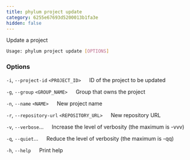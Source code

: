```yaml
---
title: phylum project update
category: 6255e67693d5200013b1fa3e
hidden: false
---
```


Update a project

```sh
Usage: phylum project update [OPTIONS]
```

### Options

`-i`, `--project-id` `<PROJECT_ID>`
&emsp; ID of the project to be updated

`-g`, `--group` `<GROUP_NAME>`
&emsp; Group that owns the project

`-n`, `--name` `<NAME>`
&emsp; New project name

`-r`, `--repository-url` `<REPOSITORY_URL>`
&emsp; New repository URL

`-v`, `--verbose`...
&emsp; Increase the level of verbosity (the maximum is -vvv)

`-q`, `--quiet`...
&emsp; Reduce the level of verbosity (the maximum is -qq)

`-h`, `--help`
&emsp; Print help
